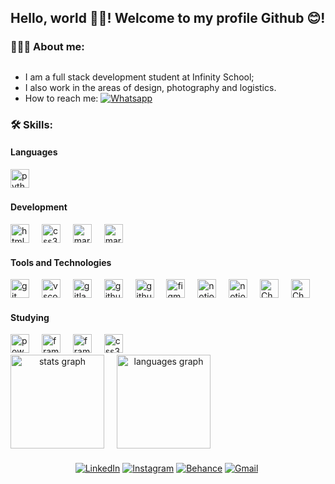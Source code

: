 ## Hello, world 👋🏽! Welcome to my profile Github 😊!



### 👩🏽‍💻 About me:

##

- I am a full stack development student at Infinity School;
- I also work in the areas of design, photography and logistics.
- How to reach me: <a href="https://whatsapp.com/+5571987129796" target="_blank"><img src="https://img.shields.io/badge/whatsapp-%231ED760.svg?&style=flat-square&logo=whatsapp&logoColor=white" alt="Whatsapp"></a>

###

### 🛠 Skills:

#### Languages
  <img src="https://cdn.jsdelivr.net/gh/devicons/devicon/icons/python/python-original.svg" height="30" alt="python logo"  />
  <img width="12" />

#### Development
<div style="display: inline-block; vertical-align: top; margin-right: 20px;">
  <img src="https://cdn.jsdelivr.net/gh/devicons/devicon/icons/html5/html5-original.svg" height="30" alt="html5 logo"  />
  <img width="12" />
  <img src="https://cdn.jsdelivr.net/gh/devicons/devicon/icons/css3/css3-original.svg" height="30" alt="css3 logo"  />
  <img width="12" />
    <img src="https://cdn.jsdelivr.net/gh/devicons/devicon/icons/markdown/markdown-original.svg" height="30" alt="markdown logo" #gh-light-mode-only />
  <img width="12" />
      <img src="https://cdn.jsdelivr.net/gh/devicons/devicon/icons/markdown/markdown-original.svg" height="30" alt="markdown logo" #gh-dark-mode-only />
  <img width="12" />

#### Tools and Technologies
  <img src="https://cdn.jsdelivr.net/gh/devicons/devicon/icons/git/git-original.svg" height="30" alt="git logo"  />
  <img width="12" />
    <img src="https://cdn.jsdelivr.net/gh/devicons/devicon/icons/vscode/vscode-original.svg" height="30" alt="vscode logo"  />
  <img width="12" />
     <img src="https://cdn.jsdelivr.net/gh/devicons/devicon/icons/gitlab/gitlab-original.svg" height="30" alt="gitlab logo"  />
  <img width="12" />
    <img src="https://cdn.jsdelivr.net/gh/devicons/devicon/icons/github/github-original.svg" height="30" alt="github logo" #gh-dark-mode-only />
      <img width="12" />
          <img src="https://cdn.jsdelivr.net/gh/devicons/devicon/icons/github/github-original.svg" height="30" alt="github logo" #gh-light-mode-only />
      <img width="12" />
    <img src="https://cdn.jsdelivr.net/gh/devicons/devicon/icons/figma/figma-original.svg" height="30" alt="figma logo"  />
    <img width="12" />
    <img src="https://cdn.jsdelivr.net/gh/devicons/devicon/icons/notion/notion-original.svg" height="30" alt="notion logo" #gh-light-mode-only />
    <img width="12" />
        <img src="https://img.icons8.com/?size=100&id=6qjqdpPur5LN&format=png&color=D1D1D7" height="30" alt="notion logo" #gh-dark-mode-only />
    <img width="12" />
    <img src="https://img.icons8.com/?size=100&id=FBO05Dys9QCg&format=png&color=D1D1D7" height="30" alt="ChatGpt logo" #gh-dark-mode-only />
    <img width="12" />
        <img src="https://img.icons8.com/?size=100&id=FBO05Dys9QCg&format=png&color=000000" height="30" alt="ChatGpt logo" #gh-light-mode-only />
    <img width="12" />
  </div>
  
#### Studying
  <img src="https://img.icons8.com/?size=100&id=3sGOUDo9nJ4k&format=png&color=000000" height="30" alt="powerbi logo"  />
  <img width="12" />
    <img src="https://img.icons8.com/?size=100&id=XKFRdQOs24QU&format=png&color=000000" height="30" alt="framer logo" #gh-light-mode-only />
    <img width="12" />
        <img src="https://img.icons8.com/?size=100&id=XKFRdQOs24QU&format=png&color=D1D1D7" height="30" alt="framer logo" #gh-dark-mode-only />
    <img width="12" />
  <img src="https://cdn.jsdelivr.net/gh/devicons/devicon/icons/css3/css3-original.svg" height="30" alt="css3 logo"  />
  <img width="12" />
  </div>

<div align="center" style="display: flex; align-items: flex-start;">
  <div style="margin-right: 20px;">
    <img src="https://github-readme-stats.vercel.app/api?username=caianesantos&hide_title=false&hide_rank=false&show_icons=true&include_all_commits=true&count_private=true&disable_animations=false&theme=dracula&locale=en&hide_border=false" height="150" alt="stats graph" />
  </div>
  <div>
    <img src="https://github-readme-stats.vercel.app/api/top-langs?username=caianesantos&locale=en&hide_title=false&layout=compact&card_width=320&langs_count=5&theme=dracula&hide_border=false" height="150" alt="languages graph" />
  </div>
</div>


###

<div align="center">
<a href="https://www.linkedin.com/in/caianesantos" target="_blank"><img src="https://img.shields.io/badge/linkedin-%230077B5.svg?&style=flat-square&logo=linkedin&logoColor=white" alt="LinkedIn"></a>
<a href="https://www.instagram.com/kodara.raw" target="_blank"><img src="https://img.shields.io/badge/instagram-%23E4405F.svg?&style=flat-square&logo=instagram&logoColor=white" alt="Instagram"></a>
<a href="https://www.behance.net/caianesantos1" target="_blank"><img src="https://img.shields.io/badge/behance-%231877F2.svg?&style=flat-square&logo=behance&logoColor=white" alt="Behance"></a>
<a href="https://mail.google.com/mail/u/1/#inbox?compose=GTvVlcSDZPQrxgmvXCwZfZPHBJhSsHgwRcvxJfSFrvQZFhNKHrJNKFQZlFnQhshMtpScghLCDVzlc" target="_blank"><img src="https://img.shields.io/badge/gmail-%231ED760.svg?&style=flat-square&logo=gmail&logoColor=white&color=red" alt="Gmail"></a>
<a href="https://open.spotify.com/user/21zq3scahpddozbonmwbsoi6a?si=yEuU0XiDSRarVX2smUCfzA" target="_blank"><img 
</div>



